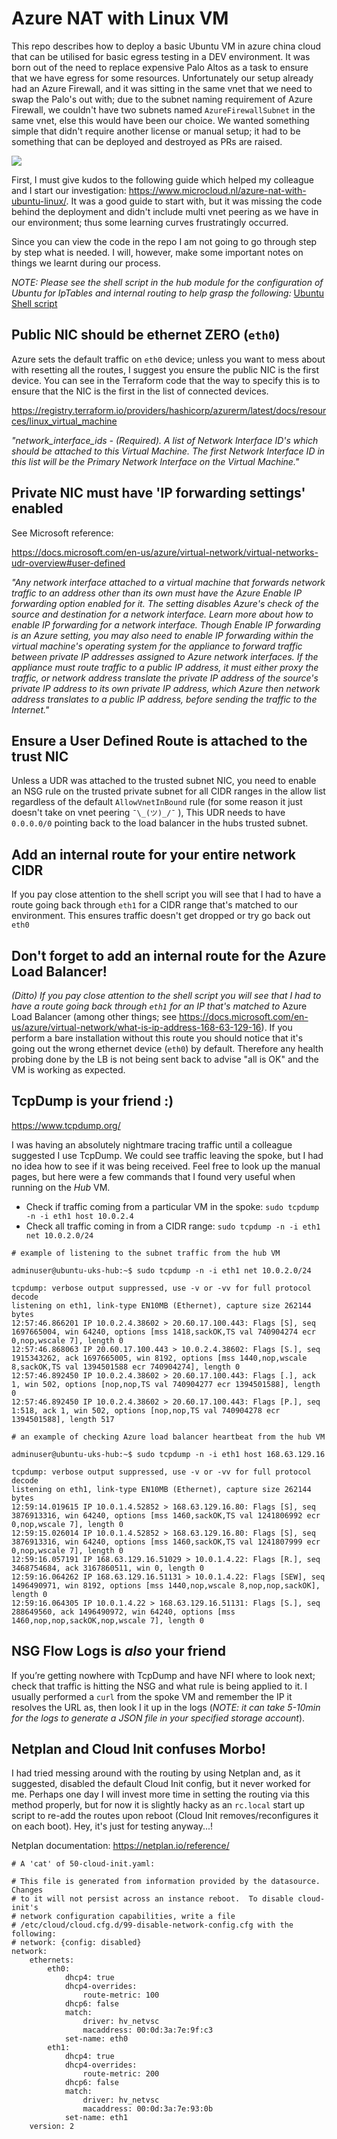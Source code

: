 # Azure NAT with Linux VM

This repo describes how to deploy a basic Ubuntu VM in azure china cloud that can be utilised for basic egress testing in a DEV environment. It was born out of the need to replace expensive Palo Altos as a task to ensure that we have egress for some resources. Unfortunately our setup already had an Azure Firewall, and it was sitting in the same vnet that we need to swap the Palo's out with; due to the subnet naming requirement of Azure Firewall, we couldn't have two subnets named `AzureFirewallSubnet` in the same vnet, else this would have been our choice. We wanted something simple that didn't require another license or manual setup; it had to be something that can be deployed and destroyed as PRs are raised.

![](ubuntu-iptables.png)

First, I must give kudos to the following guide which helped my colleague and I start our investigation: https://www.microcloud.nl/azure-nat-with-ubuntu-linux/. It was a good guide to start with, but it was missing the code behind the deployment and didn't include multi vnet peering as we have in our environment; thus some learning curves frustratingly occurred.

Since you can view the code in the repo I am not going to go through step by step what is needed. I will, however, make some important notes on things we learnt during our process.

*NOTE: Please see the shell script in the hub module for the configuration of Ubuntu for IpTables and internal routing to help grasp the following:* [Ubuntu Shell script](ubuntu_hub/routing.sh)

## Public NIC should be  ethernet ZERO (`eth0`)

Azure sets the default traffic on `eth0` device; unless you want to mess about with resetting all the routes, I suggest you ensure the public NIC is the first device. You can see in the Terraform code that the way to specify this is to ensure that the NIC is the first in the list of connected devices.

https://registry.terraform.io/providers/hashicorp/azurerm/latest/docs/resources/linux_virtual_machine

*"network_interface_ids - (Required). A list of Network Interface ID's which should be attached to this Virtual Machine. The first Network Interface ID in this list will be the Primary Network Interface on the Virtual Machine."*

## Private NIC must have 'IP forwarding settings' enabled

See Microsoft reference:

https://docs.microsoft.com/en-us/azure/virtual-network/virtual-networks-udr-overview#user-defined 

*"Any network interface attached to a virtual machine that forwards network traffic to an address other than its own must have the Azure Enable IP forwarding option enabled for it. The setting disables Azure's check of the source and destination for a network interface. Learn more about how to enable IP forwarding for a network interface. Though Enable IP forwarding is an Azure setting, you may also need to enable IP forwarding within the virtual machine's operating system for the appliance to forward traffic between private IP addresses assigned to Azure network interfaces. If the appliance must route traffic to a public IP address, it must either proxy the traffic, or network address translate the private IP address of the source's private IP address to its own private IP address, which Azure then network address translates to a public IP address, before sending the traffic to the Internet."*

## Ensure a User Defined Route is attached to the trust NIC

Unless a UDR was attached to the trusted subnet NIC, you need to enable an NSG rule on the trusted private subnet for all CIDR ranges in the allow list regardless of the default `AllowVnetInBound` rule (for some reason it just doesn't take on vnet peering `¯\_(ツ)_/¯` ), This UDR needs to have `0.0.0.0/0` pointing back to the load balancer in the hubs trusted subnet.

## Add an internal route for your entire network CIDR

If you pay close attention to the shell script you will see that I had to have a route going back through `eth1` for a CIDR range that's matched to our environment. This ensures traffic doesn't get dropped or try go back out `eth0`

## Don't forget to add an internal route for the Azure Load Balancer!

*(Ditto) If you pay close attention to the shell script you will see that I had to have a route going back through `eth1` for an IP that's matched to* Azure Load Balancer (among other things; see https://docs.microsoft.com/en-us/azure/virtual-network/what-is-ip-address-168-63-129-16). If you perform a bare installation without this route you should notice that it's going out the wrong ethernet device (`eth0`) by default. Therefore any health probing done by the LB is not being sent back to advise "all is OK" and the VM is working as expected.

## TcpDump is your friend :)

https://www.tcpdump.org/

I was having an absolutely nightmare tracing traffic until a colleague suggested I use TcpDump. We could see traffic leaving the spoke, but I had no idea how to see if it was being received. Feel free to look up the manual pages, but here were a few commands that I found very useful when running on the *Hub* VM.

- Check if traffic coming from a particular VM in the spoke: `sudo tcpdump -n -i eth1 host 10.0.2.4`
- Check all traffic coming in from a CIDR range: `sudo tcpdump -n -i eth1 net 10.0.2.0/24`

```text
# example of listening to the subnet traffic from the hub VM

adminuser@ubuntu-uks-hub:~$ sudo tcpdump -n -i eth1 net 10.0.2.0/24

tcpdump: verbose output suppressed, use -v or -vv for full protocol decode
listening on eth1, link-type EN10MB (Ethernet), capture size 262144 bytes
12:57:46.866201 IP 10.0.2.4.38602 > 20.60.17.100.443: Flags [S], seq 1697665004, win 64240, options [mss 1418,sackOK,TS val 740904274 ecr 0,nop,wscale 7], length 0
12:57:46.868063 IP 20.60.17.100.443 > 10.0.2.4.38602: Flags [S.], seq 1915343262, ack 1697665005, win 8192, options [mss 1440,nop,wscale 8,sackOK,TS val 1394501588 ecr 740904274], length 0
12:57:46.892450 IP 10.0.2.4.38602 > 20.60.17.100.443: Flags [.], ack 1, win 502, options [nop,nop,TS val 740904277 ecr 1394501588], length 0
12:57:46.892450 IP 10.0.2.4.38602 > 20.60.17.100.443: Flags [P.], seq 1:518, ack 1, win 502, options [nop,nop,TS val 740904278 ecr 1394501588], length 517
```

```text
# an example of checking Azure load balancer heartbeat from the hub VM

adminuser@ubuntu-uks-hub:~$ sudo tcpdump -n -i eth1 host 168.63.129.16

tcpdump: verbose output suppressed, use -v or -vv for full protocol decode
listening on eth1, link-type EN10MB (Ethernet), capture size 262144 bytes
12:59:14.019615 IP 10.0.1.4.52852 > 168.63.129.16.80: Flags [S], seq 3876913316, win 64240, options [mss 1460,sackOK,TS val 1241806992 ecr 0,nop,wscale 7], length 0
12:59:15.026014 IP 10.0.1.4.52852 > 168.63.129.16.80: Flags [S], seq 3876913316, win 64240, options [mss 1460,sackOK,TS val 1241807999 ecr 0,nop,wscale 7], length 0
12:59:16.057191 IP 168.63.129.16.51029 > 10.0.1.4.22: Flags [R.], seq 3468754684, ack 3167860511, win 0, length 0
12:59:16.064262 IP 168.63.129.16.51131 > 10.0.1.4.22: Flags [SEW], seq 1496490971, win 8192, options [mss 1440,nop,wscale 8,nop,nop,sackOK], length 0
12:59:16.064305 IP 10.0.1.4.22 > 168.63.129.16.51131: Flags [S.], seq 288649560, ack 1496490972, win 64240, options [mss 1460,nop,nop,sackOK,nop,wscale 7], length 0
```

## NSG Flow Logs is *also* your friend

If you’re getting nowhere with TcpDump and have NFI where to look next; check that traffic is hitting the NSG and what rule is being applied to it. I usually performed a `curl` from the spoke VM and remember the IP it resolves the URL as, then look I it up in the logs (*NOTE: it can take 5-10min for the logs to generate a JSON file in your specified storage account*).

## Netplan and Cloud Init confuses Morbo!

I had tried messing around with the routing by using Netplan and, as it suggested, disabled the default Cloud Init config, but it never worked for me. Perhaps one day I will invest more time in setting the routing via this method properly, but for now it is slightly hacky as an `rc.local` start up script to re-add the routes upon reboot (Cloud Init removes/reconfigures it on each boot). Hey, it's just for testing anyway...!

Netplan documentation: https://netplan.io/reference/

```
# A 'cat' of 50-cloud-init.yaml:

# This file is generated from information provided by the datasource.  Changes
# to it will not persist across an instance reboot.  To disable cloud-init's
# network configuration capabilities, write a file
# /etc/cloud/cloud.cfg.d/99-disable-network-config.cfg with the following:
# network: {config: disabled}
network:
    ethernets:
        eth0:
            dhcp4: true
            dhcp4-overrides:
                route-metric: 100
            dhcp6: false
            match:
                driver: hv_netvsc
                macaddress: 00:0d:3a:7e:9f:c3
            set-name: eth0
        eth1:
            dhcp4: true
            dhcp4-overrides:
                route-metric: 200
            dhcp6: false
            match:
                driver: hv_netvsc
                macaddress: 00:0d:3a:7e:93:0b
            set-name: eth1
    version: 2
```


